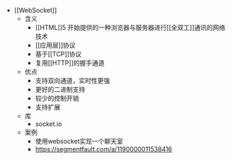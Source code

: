 - [[WebSocket]]
	- 含义
	    - [[HTML]]5 开始提供的一种浏览器与服务器进行[[全双工]]通讯的网络技术
	    - [[应用层]]协议
	    - 基于[[TCP]]协议
	    - 复用[[HTTP]]的握手通道
	- 优点
		- 支持双向通道，实时性更强
		- 更好的二进制支持
		- 较少的控制开销
		- 支持扩展
	- 库
		- socket.io
	- 案例
		- 使用websocket实现一个聊天室
		- https://segmentfault.com/a/1190000011538416